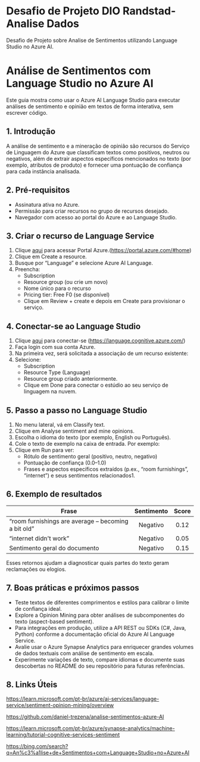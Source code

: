 # Desafio de Projeto DIO Randstad-Analise Dados
Desafio de Projeto sobre Analise de Sentimentos utilizando Language Studio no Azure AI.

# Análise de Sentimentos com Language Studio no Azure AI
Este guia mostra como usar o Azure AI Language Studio para executar análises de sentimento e opinião em textos de forma interativa, sem escrever código.

## 1. Introdução
A análise de sentimento e a mineração de opinião são recursos do Serviço de Linguagem do Azure que classificam textos como positivos, neutros ou negativos, além de extrair aspectos específicos mencionados no texto (por exemplo, atributos de produto) e fornecer uma pontuação de confiança para cada instância analisada.

## 2. Pré-requisitos
- Assinatura ativa no Azure.
- Permissão para criar recursos no grupo de recursos desejado.
- Navegador com acesso ao portal do Azure e ao Language Studio.

## 3. Criar o recurso de Language Service
1. Clique [aqui](https://portal.azure.com/#home) para acessar Portal Azure.(https://portal.azure.com/#home)
2. Clique em Create a resource.
3. Busque por “Language” e selecione Azure AI Language.
4. Preencha:
    - Subscription
    - Resource group (ou crie um novo)
    - Nome único para o recurso
    - Pricing tier: Free F0 (se disponível)
    - Clique em Review + create e depois em Create para provisionar o serviço.

## 4. Conectar-se ao Language Studio
  1. Clique [aqui](https://language.cognitive.azure.com/) para conectar-se (https://language.cognitive.azure.com/)
  2. Faça login com sua conta Azure.
  3. Na primeira vez, será solicitada a associação de um recurso existente:
  4. Selecione:
     - Subscription
     - Resource Type (Language)
     - Resource group criado anteriormente.
     - Clique em Done para conectar o estúdio ao seu serviço de linguagem na nuvem.

## 5. Passo a passo no Language Studio
1. No menu lateral, vá em Classify text.
2. Clique em Analyse sentiment and mine opinions.
3. Escolha o idioma do texto (por exemplo, English ou Português).
4. Cole o texto de exemplo na caixa de entrada. Por exemplo:
5. Clique em Run para ver:
    - Rótulo de sentimento geral (positivo, neutro, negativo)
    - Pontuação de confiança (0.0–1.0)
    - Frases e aspectos específicos extraídos (p.ex., “room furnishings”, “internet”) e seus sentimentos relacionados1.

## 6. Exemplo de resultados

Frase                                                | Sentimento | Score
---------------------------------------------------- | :--------: |:-----:
“room furnishings are average – becoming a bit old”  | Negativo   | 0.12  
“internet didn't work”                               | Negativo   | 0.05
Sentimento geral do documento                        | Negativo   | 0.15

Esses retornos ajudam a diagnosticar quais partes do texto geram reclamações ou elogios.






## 7. Boas práticas e próximos passos
  - Teste textos de diferentes comprimentos e estilos para calibrar o limite de confiança ideal.
  - Explore a Opinion Mining para obter análises de subcomponentes do texto (aspect-based sentiment).
  - Para integrações em produção, utilize a API REST ou SDKs (C#, Java, Python) conforme a documentação oficial do Azure AI Language Service.
  - Avalie usar o Azure Synapse Analytics para enriquecer grandes volumes de dados textuais com análise de sentimento em escala.
  - Experimente variações de texto, compare idiomas e documente suas descobertas no README do seu repositório para futuras referências.

## 8. Links Úteis
https://learn.microsoft.com/pt-br/azure/ai-services/language-service/sentiment-opinion-mining/overview

https://github.com/daniel-trezena/analise-sentimentos-azure-AI

https://learn.microsoft.com/pt-br/azure/synapse-analytics/machine-learning/tutorial-cognitive-services-sentiment

https://bing.com/search?q=An%c3%a1lise+de+Sentimentos+com+Language+Studio+no+Azure+AI





